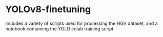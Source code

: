# YOLOv8-finetuning
Includes a variety of scripts used for processing the HGV dataset, 
and a notebook containing the YOLO colab training script
